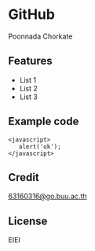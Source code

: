 # **GitHub**
Poonnada Chorkate
## **Features**
+ List 1
+ List 2
+ List 3
## **Example code**
```
<javascript>
   alert('ok');
</javascript>
```
## **Credit**
63160316@go.buu.ac.th
## **License**
EIEI
